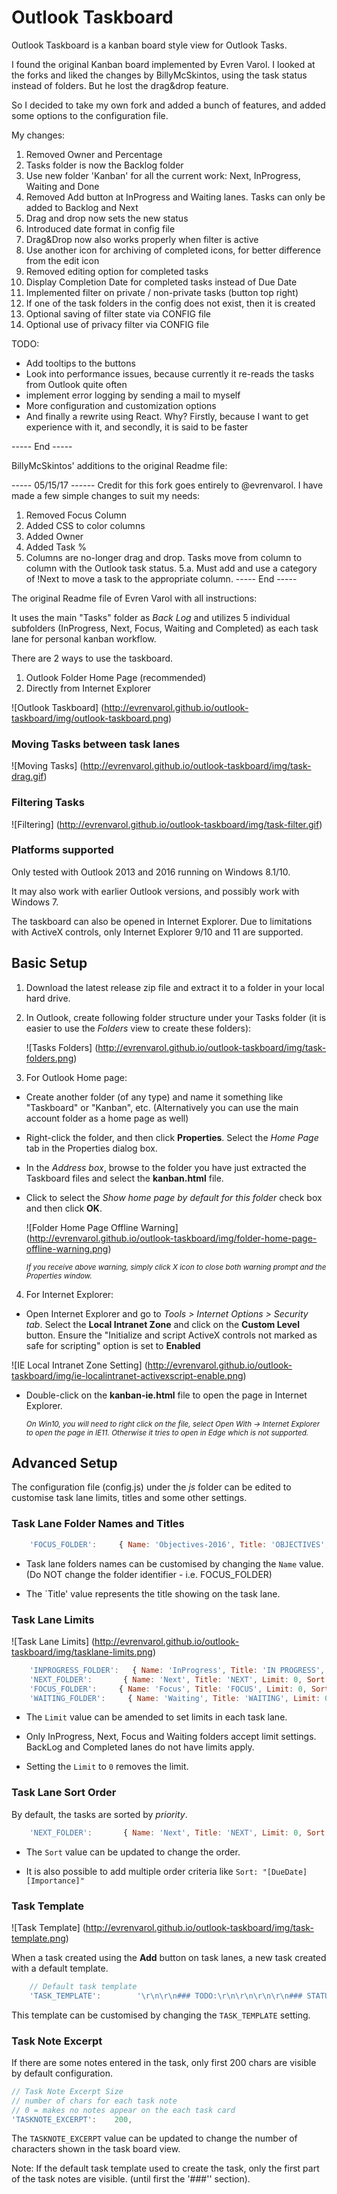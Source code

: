 

# Outlook Taskboard
Outlook Taskboard is a kanban board style view for Outlook Tasks.

I found the original Kanban board implemented by Evren Varol. I looked at the forks and liked the 
changes by BillyMcSkintos, using the task status instead of folders. But he lost the drag&drop
feature.

So I decided to take my own fork and added a bunch of features, and added some options to the
configuration file.

My changes:

1. Removed Owner and Percentage
2. Tasks folder is now the Backlog folder
3. Use new folder 'Kanban' for all the current work: Next, InProgress, Waiting and Done
4. Removed Add button at InProgress and Waiting lanes. Tasks can only be added to Backlog and Next
5. Drag and drop now sets the new status
6. Introduced date format in config file
7. Drag&Drop now also works properly when filter is active
8. Use another icon for archiving of completed icons, for better difference from the edit icon 
9. Removed editing option for completed tasks
10. Display Completion Date for completed tasks instead of Due Date
11. Implemented filter on private / non-private tasks (button top right)
12. If one of the task folders in the config does not exist, then it is created
13. Optional saving of filter state via CONFIG file
14. Optional use of privacy filter via CONFIG file

TODO:
- Add tooltips to the buttons
- Look into performance issues, because currently it re-reads the tasks from Outlook quite often
- implement error logging by sending a mail to myself
- More configuration and customization options
- And finally a rewrite using React. 
  Why? Firstly, because I want to get experience with it, and secondly, it is said to be faster

----- End -----

BillyMcSkintos' additions to the original Readme file:

----- 05/15/17 ------
Credit for this fork goes entirely to @evrenvarol. I have made a few simple changes to suit my needs:
1. Removed Focus Column
2. Added CSS to color columns
3. Added Owner
4. Added Task %
5. Columns are no-longer drag and drop. Tasks move from column to column with the Outlook task status. 
5.a. Must add and use a category of !Next to move a task to the appropriate column.
----- End -----

The original Readme file of Evren Varol with all instructions:

It uses the main "Tasks" folder as *Back Log* and utilizes 5 individual subfolders (InProgress, Next, Focus, Waiting and Completed) as each task lane for personal kanban workflow.

There are 2 ways to use the taskboard.

  1. Outlook Folder Home Page (recommended)
  2. Directly from Internet Explorer

![Outlook Taskboard] (http://evrenvarol.github.io/outlook-taskboard/img/outlook-taskboard.png)

### Moving Tasks between task lanes
![Moving Tasks] (http://evrenvarol.github.io/outlook-taskboard/img/task-drag.gif)

### Filtering Tasks
![Filtering] (http://evrenvarol.github.io/outlook-taskboard/img/task-filter.gif)

### Platforms supported
Only tested with Outlook 2013 and 2016 running on Windows 8.1/10.

It may also work with earlier Outlook versions, and possibly work with Windows 7.

The taskboard can also be opened in Internet Explorer. Due to limitations with ActiveX controls, only Internet Explorer 9/10 and 11 are supported.

## Basic Setup

1. Download the latest release zip file and extract it to a folder in your local hard drive.

2. In Outlook, create following folder structure under your Tasks folder (it is easier to use the *Folders* view to create these folders):

    ![Tasks Folders] (http://evrenvarol.github.io/outlook-taskboard/img/task-folders.png)

3. For Outlook Home page:

  * Create another folder (of any type) and name it something like "Taskboard" or "Kanban", etc. (Alternatively you can use the main account folder as a home page as well)

  * Right-click the folder, and then click **Properties**. Select the *Home Page* tab in the <folder name> Properties dialog box.

  * In the *Address box*, browse to the folder you have just extracted the Taskboard files and select the **kanban.html** file.

  * Click to select the *Show home page by default for this folder* check box and then click **OK**.

      ![Folder Home Page Offline Warning] (http://evrenvarol.github.io/outlook-taskboard/img/folder-home-page-offline-warning.png)

      <sub>*If you receive above warning, simply click X icon to close both warning prompt and the Properties window.*</sub>

4. For Internet Explorer:

  * Open Internet Explorer and go to *Tools > Internet Options > Security tab*. Select the **Local Intranet Zone** and click on the **Custom Level** button. Ensure the "Initialize and script ActiveX controls not marked as safe for scripting" option is set to **Enabled**

  ![IE Local Intranet Zone Setting] (http://evrenvarol.github.io/outlook-taskboard/img/ie-localintranet-activexscript-enable.png)

  * Double-click on the **kanban-ie.html** file to open the page in Internet Explorer.

    <sub>*On Win10, you will need to right click on the file, select Open With -> Internet Explorer to open the page in IE11. Otherwise it tries to open in Edge which is not supported.*</sub>

## Advanced Setup

The configuration file (config.js) under the *js* folder can be edited to customise task lane limits, titles and some other settings.

### Task Lane Folder Names and Titles

```javascript
    'FOCUS_FOLDER':     { Name: 'Objectives-2016', Title: 'OBJECTIVES', Limit: 0, Sort: "[Importance]", Restrict: "[Complete] = false", Owner: '' },
```

* Task lane folders names can be customised by changing the `Name` value. (Do NOT change the folder identifier - i.e. FOCUS_FOLDER)

* The `Title' value represents the title showing on the task lane.

### Task Lane Limits

![Task Lane Limits] (http://evrenvarol.github.io/outlook-taskboard/img/tasklane-limits.png)

```javascript
    'INPROGRESS_FOLDER':   { Name: 'InProgress', Title: 'IN PROGRESS', Limit: 5, Sort: "[Importance]", Restrict: "[Complete] = false", Owner: ''},
    'NEXT_FOLDER':       { Name: 'Next', Title: 'NEXT', Limit: 0, Sort: "[Importance]", Restrict: "[Complete] = false", Owner: ''},
    'FOCUS_FOLDER':     { Name: 'Focus', Title: 'FOCUS', Limit: 0, Sort: "[Importance]", Restrict: "[Complete] = false", Owner: '' },
    'WAITING_FOLDER':     { Name: 'Waiting', Title: 'WAITING', Limit: 0, Sort: "[Importance]", Restrict: "[Complete] = false", Owner: '' },
```

* The `Limit` value can be amended to set limits in each task lane.

* Only InProgress, Next, Focus and Waiting folders accept limit settings. BackLog and Completed lanes do not have limits apply.

* Setting the `Limit` to `0` removes the limit.

### Task Lane Sort Order

By default, the tasks are sorted by *priority*.

```javascript
    'NEXT_FOLDER':       { Name: 'Next', Title: 'NEXT', Limit: 0, Sort: "[DueDate]", Restrict: "[Complete] = false", Owner: ''},
```

* The `Sort` value can be updated to change the order.

* It is also possible to add multiple order criteria like `Sort: "[DueDate][Importance]"`

### Task Template

![Task Template] (http://evrenvarol.github.io/outlook-taskboard/img/task-template.png)

When a task created using the **Add** button on task lanes, a new task created with a default template.

```javascript
    // Default task template
    'TASK_TEMPLATE':        '\r\n\r\n### TODO:\r\n\r\n\r\n\r\n### STATUS:\r\n\r\n\r\n\r\n### ISSUES:\r\n\r\n\r\n\r\n### REFERENCE:\r\n\r\n\r\n\r\n'
```

This template can be customised by changing the `TASK_TEMPLATE` setting.

### Task Note Excerpt

If there are some notes entered in the task, only first 200 chars are visible by default configuration.

```javascript
// Task Note Excerpt Size
// number of chars for each task note
// 0 = makes no notes appear on the each task card
'TASKNOTE_EXCERPT':    200,
```

The `TASKNOTE_EXCERPT` value can be updated to change the number of characters shown in the task board view.

Note: If the default task template used to create the task, only the first part of the task notes are visible. (until first the '###'' section).

